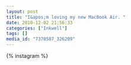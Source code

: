 ```yaml
---
layout: post
title: "I&apos;m loving my new MacBook Air. "
date: 2010-12-02 21:56:33
categories: ["Inkwell"]
tags: []
media_id: "7370587_326209"
---
```


{% instagram %}
